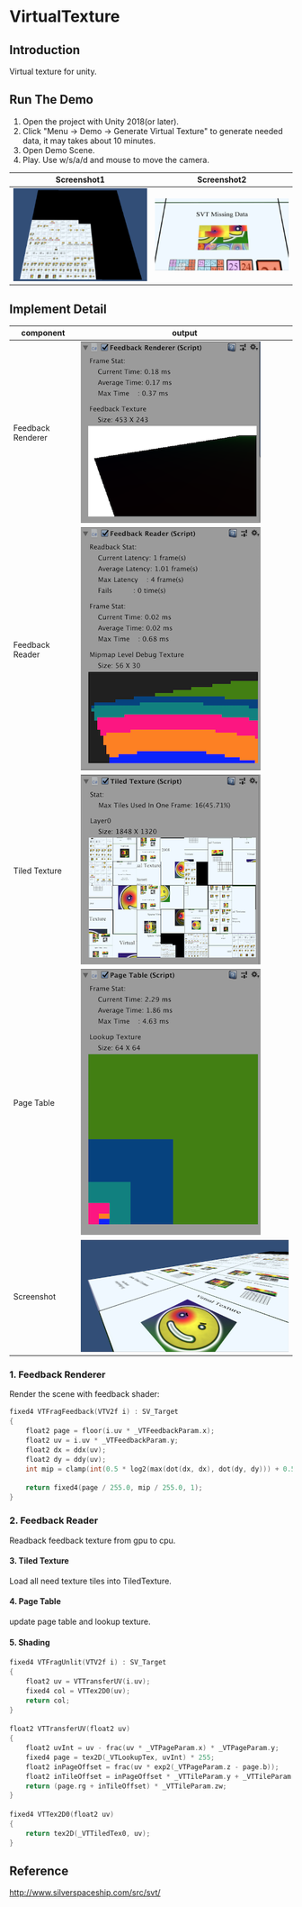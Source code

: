 # VirtualTexture

## Introduction
Virtual texture for unity.

## Run The Demo
1. Open the project with Unity 2018(or later).
2. Click "Menu -> Demo -> Generate Virtual Texture" to generate needed data, it may takes about 10 minutes.
3. Open Demo Scene.
4. Play. Use w/s/a/d and mouse to move the camera.

Screenshot1 | Screenshot2
-------- | ----------
![Far Screenshot](/Image/Screenshot1.png) | ![Close Screenshot](/Image/Screenshot2.png)

## Implement Detail

component       |        output
------------ | -------------
Feedback Renderer | ![Feedback Renderer](/Image/FeedbackRenderer.png)
Feedback Reader | ![Feedback Renderer](/Image/FeedbackReader.png)
Tiled Texture | ![Feedback Renderer](/Image/TiledTexture.png)
Page Table | ![Feedback Renderer](/Image/PageTable.png)
Screenshot    | ![Screenshot](/Image/Screenshot3.png)

### 1. Feedback Renderer

Render the scene with feedback shader:

```c++
fixed4 VTFragFeedback(VTV2f i) : SV_Target
{
	float2 page = floor(i.uv * _VTFeedbackParam.x);
	float2 uv = i.uv * _VTFeedbackParam.y;
	float2 dx = ddx(uv);
	float2 dy = ddy(uv);
	int mip = clamp(int(0.5 * log2(max(dot(dx, dx), dot(dy, dy))) + 0.5 + _VTFeedbackParam.w), 0, _VTFeedbackParam.z);

	return fixed4(page / 255.0, mip / 255.0, 1);
}
```

### 2. Feedback Reader

Readback feedback texture from gpu to cpu.

#### 3. Tiled Texture

Load all need texture tiles into TiledTexture.

#### 4. Page Table

update page table and lookup texture.

#### 5. Shading

```c++
fixed4 VTFragUnlit(VTV2f i) : SV_Target
{
	float2 uv = VTTransferUV(i.uv);
	fixed4 col = VTTex2D0(uv);
	return col;
}

float2 VTTransferUV(float2 uv)
{
	float2 uvInt = uv - frac(uv * _VTPageParam.x) * _VTPageParam.y;
	fixed4 page = tex2D(_VTLookupTex, uvInt) * 255;
	float2 inPageOffset = frac(uv * exp2(_VTPageParam.z - page.b));
	float2 inTileOffset = inPageOffset * _VTTileParam.y + _VTTileParam.x;
	return (page.rg + inTileOffset) * _VTTileParam.zw;
}

fixed4 VTTex2D0(float2 uv)
{
	return tex2D(_VTTiledTex0, uv);
}
```


## Reference
http://www.silverspaceship.com/src/svt/
